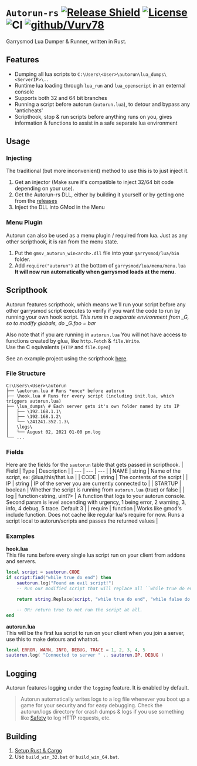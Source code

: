 # ``Autorun-rs`` [![Release Shield](https://img.shields.io/github/v/release/Vurv78/Autorun-rs)](https://github.com/Vurv78/Autorun-rs/releases/latest) [![License](https://img.shields.io/github/license/Vurv78/Autorun-rs?color=red)](https://opensource.org/licenses/Apache-2.0) ![CI](https://github.com/Vurv78/Autorun-rs/workflows/Build/badge.svg) [![github/Vurv78](https://img.shields.io/discord/824727565948157963?label=Discord&logo=discord&logoColor=ffffff&labelColor=7289DA&color=2c2f33)](https://discord.gg/epJFC6cNsw)

Garrysmod Lua Dumper & Runner, written in Rust.  

## Features
* Dumping all lua scripts to ``C:\Users\<User>\autorun\lua_dumps\<ServerIP>\..``
* Runtime lua loading through ``lua_run`` and ``lua_openscript`` in an external console
* Supports both 32 and 64 bit branches
* Running a script before autorun (``autorun.lua``), to detour and bypass any 'anticheats'
* Scripthook, stop & run scripts before anything runs on you, gives information & functions to assist in a safe separate lua environment

## Usage
### Injecting
The traditional (but more inconvenient) method to use this is to just inject it.
1. Get an injector (Make sure it's compatible to inject 32/64 bit code depending on your use).  
2. Get the Autorun-rs DLL, either by building it yourself or by getting one from the [releases](https://github.com/Vurv78/Autorun-rs/releases)
3. Inject the DLL into GMod in the Menu
### Menu Plugin
Autorun can also be used as a menu plugin / required from lua. Just as any other scripthook, it is ran from the menu state.  
1. Put the ``gmsv_autorun_win<arch>.dll`` file into your ``garrysmod/lua/bin`` folder.
2. Add ``require("autorun")`` at the bottom of ``garrysmod/lua/menu/menu.lua``  
**It will now run automatically when garrysmod loads at the menu.**

## Scripthook
Autorun features scripthook, which means we'll run your script before any other garrysmod script executes to verify if you want the code to run by running your own hook script.
*This runs in a separate environment from _G, so to modify globals, do _G.foo = bar*

Also note that if you are running in ``autorun.lua`` You will not have access to functions created by glua, like ``http.Fetch`` & ``file.Write``.  
Use the C equivalents (``HTTP`` and ``file.Open``)

See an example project using the scripthook [here](https://github.com/Vurv78/Safety).

### File Structure

```golo
C:\Users\<User>\autorun
├── \autorun.lua # Runs *once* before autorun
├── \hook.lua # Runs for every script (including init.lua, which triggers autorun.lua)
├── \lua_dumps\ # Each server gets it's own folder named by its IP
│   ├── \192.168.1.1\
│   ├── \192.168.1.2\
│   └── \241241.352.1.3\
│   \logs\
│   └── August 02, 2021 01-00 pm.log
└── ...
```

### Fields
Here are the fields for the ``sautorun`` table that gets passed in scripthook.
| Field    | Type             | Description                                                             |
| ---      | ---              | ---                                                                     |
| NAME     | string           | Name of the script, ex: @lua/this/that.lua                              |
| CODE     | string           | The contents of the script                                              |
| IP       | string           | IP of the server you are currently connected to                         |
| STARTUP  | boolean          | Whether the script is running from ``autorun.lua`` (true) or false      |
| log      | function<string, uint?> | A function that logs to your autorun console. Second param is level ascending with urgency, 1 being error, 2 warning, 3, info, 4 debug, 5 trace. Default 3        |
| require | function<string> | Works like gmod's include function. Does not cache like regular lua's require for now. Runs a script local to autorun/scripts and passes the returned values |

### Examples
__hook.lua__  
This file runs before every single lua script run on your client from addons and servers.
```lua
local script = sautorun.CODE
if script:find("while true do end") then
	sautorun.log("Found an evil script!")
	-- Run our modified script that will replace all ``while true do end`` with ``while false do end``. 😎

	return string.Replace(script, "while true do end", "while false do end")

	-- OR: return true to not run the script at all.
end
```
__autorun.lua__  
This will be the first lua script to run on your client when you join a server, use this to make detours and whatnot.
```lua
local ERROR, WARN, INFO, DEBUG, TRACE = 1, 2, 3, 4, 5
sautorun.log( "Connected to server " .. sautorun.IP, DEBUG )
```

## Logging
Autorun features logging under the ``logging`` feature. It is enabled by default.
> Autorun automatically writes logs to a log file whenever you boot up a game for your security and for easy debugging.
> Check the autorun/logs directory for crash dumps & logs if you use something like [Safety](https://github.com/Vurv78/Safety) to log HTTP requests, etc.

## Building
1. [Setup Rust & Cargo](https://www.rust-lang.org/learn/get-started)
2. Use ``build_win_32.bat`` or ``build_win_64.bat``.  
